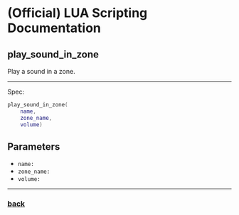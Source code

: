 
# (Official) LUA Scripting Documentation

## play_sound_in_zone

Play a sound in a zone.

___

Spec:

```lua
play_sound_in_zone(
	name,
	zone_name,
	volume)
```

## Parameters

- `name:` 
- `zone_name:` 
- `volume:` 

___

### [back](../sound)

